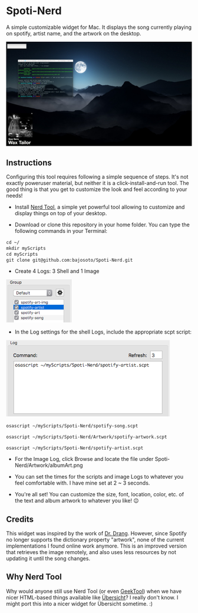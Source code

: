 # Spoti-Nerd
A simple customizable widget for Mac. It displays the song currently playing on spotify, artist name, and the artwork on the desktop.

![alt text](https://github.com/bajosoto/Spoti-Nerd/blob/master/Res/screenshot.png "Desktop")

## Instructions
Configuring this tool requires following a simple sequence of steps. It's not exactly poweruser material, but neither it is a click-install-and-run tool. The good thing is that you get to customize the look and feel according to your needs!

- Install [Nerd Tool](http://mutablecode.com/apps/nerdtool.html), a simple yet powerful tool allowing to customize and display things on top of your desktop.

- Download or clone this repository in your home folder. You can type the following commands in your Terminal:
```
cd ~/
mkdir myScripts
cd myScripts
git clone git@github.com:bajosoto/Spoti-Nerd.git
```

- Create 4 Logs: 3 Shell and 1 Image
 
![alt text](https://github.com/bajosoto/Spoti-Nerd/blob/master/Res/groupscreen.png "Group")

- In the Log settings for the shell Logs, include the appropriate scpt script:

![alt text](https://github.com/bajosoto/Spoti-Nerd/blob/master/Res/logscreen.png "Log")

```
osascript ~/myScripts/Spoti-Nerd/spotify-song.scpt
```

```
osascript ~/myScripts/Spoti-Nerd/Artwork/spotify-artwork.scpt
```

```
osascript ~/myScripts/Spoti-Nerd/spotify-artist.scpt
```

- For the Image Log, click Browse and locate the file under Spoti-Nerd/Artwork/albumArt.png

- You can set the times for the scripts and image Logs to whatever you feel comfortable with. I have mine set at 2 ~ 3 seconds.

- You're all set! You can customize the size, font, location, color, etc. of the text and album artwork to whatever you like! :wink:

## Credits
This widget was inspired by the work of [Dr. Drang](http://leancrew.com/all-this/). However, since Spotify no longer supports the dictionary property "artwork", none of the current implementations I found online work anymore. This is an improved version that retrieves the image remotely, and also uses less resources by not updating it until the song changes.

## Why Nerd Tool
Why would anyone still use Nerd Tool (or even [GeekTool](https://www.tynsoe.org/v2/geektool/)) when we have nicer HTML-based things available like [Übersicht](http://tracesof.net/uebersicht/)? I really don't know. I might port this into a nicer widget for Übersicht sometime. :)

